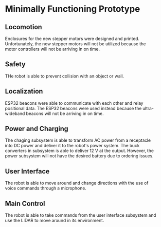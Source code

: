 # Minimally Functioning Prototype

## Locomotion
Enclosures for the new stepper motors were designed and printed. Unfortunately, the new stepper motors will not be utilized because the motor controllers will not be arriving in on time.

## Safety
THe robot is able to prevent collision with an object or wall.

## Localization
ESP32 beacons were able to communicate with each other and relay positional data. The ESP32 beacons were used instead because the ultra-wideband beacons will not be arriving in on time. 

## Power and Charging
The chaging subsystem is able to transform AC power from a receptacle into DC power and deliver it to the robot's power system. The buck converters in subsystem is able to deliver 12 V at the output. However, the power subsystem will not have the desired battery due to ordering issues. 

## User Interface
The robot is able to move around and change directions with the use of voice commands through a microphone.

## Main Control
The robot is able to take commands from the user interface subsystem and use the LIDAR to move around in its environment. 
